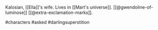 Kalosian, [[Ella]]'s wife. Lives in [[Mart's universe]]. [[@gwendoline-of-luminose]] [[@extra-exclamation-marks]].

#characters #asked #darlingsuperstition 